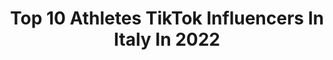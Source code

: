---
title: Top 10 Athletes TikTok Influencers In Italy In 2022
description: >-
  Find top athletes TikTok influencers in Italy in 2022. Most popular hashtags: #perte #workout #fitness #foryoupage.
platform: TikTok
hits: 21
text_top: See the most popular TikTok profiles on inBeat.
text_bottom: inBeat holds 21 TikTok influencers like this in Italy for you to work with.
profiles:
  - username: "brian_power01"
    fullname: >-
      Niccolò Bellini
    bio: >-
      Pro Breakdancer and Tricker Athlete 👉 My IG @brian_power01 🇮🇹 Firenze, Italy
    location: "Italy"
    followers: 11700
    engagement: 1390
    commentsToLikes: 0.085617
    id: ckbqhm8od2wmp0j233804foms
    verified: false
    hashtags: "#fly, #foru, #crazy, #neiperte"
  - username: "marko_noct"
    fullname: >-
      Marko Noctis
    bio: >-
      Stunt performer🎬 - Spiderman🕸 Parkour & Freerunning Pro Athlete IG: marko_noct
    location: "Italy"
    followers: 34600
    engagement: 1475
    commentsToLikes: 0.036101
    id: ck8se1ilhhv2v0j78gafytg1m
    verified: false
    hashtags: "#twinchange, #funnyvideos, #spidermancosplay, #spiderman"
  - username: "lorenzorotatori"
    fullname: >-
      Lorenzo Rotatori
    bio: >-
      🏆athlete🏆 🥋martial artist🥋 🧨🧨stuntman🧨🧨 manphysique european champion🏅
    location: "Italy"
    followers: 40500
    engagement: 834
    commentsToLikes: 0.070637
    id: ckc86m5ty5mdh0j23s57f7ao7
    verified: false
    hashtags: "#bodybuilder, #nature, #lorenzorotatori, #crazy"
  - username: "salvospera"
    fullname: >-
      Salvo Spera
    bio: >-
      Athlete /C. P. /ifbb PLATINUM MUSCLE 24y.o. ♐ Sicilia 🇮🇹 Coaching online
    location: "Italy"
    followers: 10800
    engagement: 888
    commentsToLikes: 0.021133
    id: ckbf0064nldlu0j236l533whl
    verified: false
    hashtags: "#classicphysique, #lifestyle, #gym, #bodybuilding"
  - username: "isma__sw"
    fullname: >-
      Isma🔥
    bio: >-
      Street workout&Calisthenics athlete🔥 Dynamic&Static🔥 Treviso 185×80 🔜25k
    location: "Italy"
    followers: 21400
    engagement: 932
    commentsToLikes: 0.043327
    id: ckbffdbnfa0940j234d85mml2
    verified: false
    hashtags: "#streetworkout, #challenge, #fitness, #gymnastic"
  - username: "matteo.paolini.88"
    fullname: >-
      Matteo Paolini
    bio: >-
      Fitness & food lover 🇮🇹Italian athlete🇮🇹 ⬇️My Instagram for more⬇️
    location: "Italy"
    followers: 427000
    engagement: 1051
    commentsToLikes: 0.006438
    id: ckc30kog0r9g60j23d6ll9w6n
    verified: false
    hashtags: "#perte, #foryoupage, #sport, #fitnessmotivation"
  - username: "federicocorvi"
    fullname: >-
      Federico
    bio: >-
      PRO FREERIDE ATHLETE SPORT // FITNESS // TRAVEL Instagram: @federicocorvi 🙏🏻
    location: "Italy"
    followers: 16400
    engagement: 565
    commentsToLikes: 0.020972
    id: ck9dx2ho7rjgu0j78qcy5v7p4
    verified: false
    hashtags: "#ski, #mountain, #winter, #skifreeride"
  - username: "erikbarsi_sw"
    fullname: >-
      erikbarsi_sw
    bio: >-
      Not an ordinary person •Calisthenics Pro-Athlete •Influencer Ig @erikbarsi_sw
    location: "Italy"
    followers: 100600
    engagement: 1110
    commentsToLikes: 0.010044
    id: cka0wxn3z4slg0i780cwypdkd
    verified: false
    hashtags: "#viral, #mystyle, #foryoupage, #foryou"
  - username: "ibradiakite"
    fullname: >-
      Ibra Diakite 🍫
    bio: >-
      Athlète Street workout calisthenics 🦍 Insta @ibradiakite🍫
    location: "Italy"
    followers: 16200
    engagement: 573
    commentsToLikes: 0.023161
    id: ckdbugcm3d6vl0j23vo5nsbco
    verified: false
    hashtags: "#motivation, #fyp, #gym, #workout"
  - username: "italiateam"
    fullname: >-
      italiateam
    bio: >-
      Be inspired by the #ItaliaTeam athletes!
    location: "Italy"
    followers: 275900
    engagement: 959
    commentsToLikes: 0.004746
    id: ck976u5rp15gw0j788icisrsv
    verified: true
    hashtags: "#italiateam, #mondaymotivation, #allenamento, #tuffi"
---